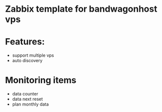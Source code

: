 # Zabbix template for bandwagonhost vps

# Features:
- support multiple vps
- auto discovery

# Monitoring items
- data counter
- data next reset
- plan monthly data

